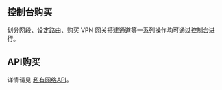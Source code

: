 ## 控制台购买
划分网段、设定路由、购买 VPN 网关搭建通道等一系列操作均可通过控制台进行。

## API购买
详情请见 [私有网络API](http://tcecqpoc.fsphere.cn/doc/api/245/%E7%AE%80%E4%BB%8B)。
